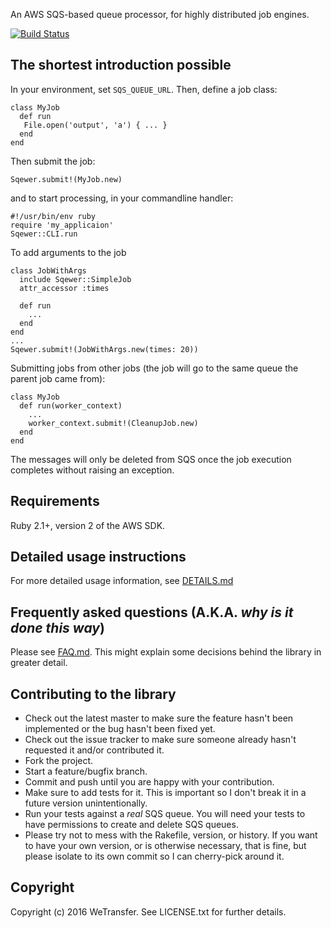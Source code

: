 An AWS SQS-based queue processor, for highly distributed job engines.

[![Build Status](https://travis-ci.org/WeTransfer/sqewer.svg?branch=master)](https://travis-ci.org/WeTransfer/sqewer)

## The shortest introduction possible

In your environment, set `SQS_QUEUE_URL`. Then, define a job class:

    class MyJob
      def run
       File.open('output', 'a') { ... }
      end
    end

Then submit the job:

    Sqewer.submit!(MyJob.new)

and to start processing, in your commandline handler:

    #!/usr/bin/env ruby
    require 'my_applicaion'
    Sqewer::CLI.run

To add arguments to the job

    class JobWithArgs
      include Sqewer::SimpleJob
      attr_accessor :times
      
      def run
        ...
      end
    end
    ...
    Sqewer.submit!(JobWithArgs.new(times: 20))

Submitting jobs from other jobs (the job will go to the same queue the parent job came from):

    class MyJob
      def run(worker_context)
        ...
        worker_context.submit!(CleanupJob.new)
      end
    end

The messages will only be deleted from SQS once the job execution completes without raising an exception.

## Requirements

Ruby 2.1+, version 2 of the AWS SDK.

## Detailed usage instructions

For more detailed usage information, see [DETAILS.md](./DETAILS.md)

## Frequently asked questions (A.K.A. _why is it done this way_)

Please see [FAQ.md](./FAQ.md). This might explain some decisions behind the library in greater detail.

## Contributing to the library
 
* Check out the latest master to make sure the feature hasn't been implemented or the bug hasn't been fixed yet.
* Check out the issue tracker to make sure someone already hasn't requested it and/or contributed it.
* Fork the project.
* Start a feature/bugfix branch.
* Commit and push until you are happy with your contribution.
* Make sure to add tests for it. This is important so I don't break it in a future version unintentionally.
* Run your tests against a _real_ SQS queue. You will need your tests to have permissions to create and delete SQS queues.
* Please try not to mess with the Rakefile, version, or history. If you want to have your own version, or is otherwise necessary, that is fine, but please isolate to its own commit so I can cherry-pick around it.

## Copyright

Copyright (c) 2016 WeTransfer. See LICENSE.txt for further details.

